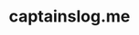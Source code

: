 ---
title: 'captainslog.me'
url: 'https://captainslog.me/'
tags: ['linux', 'blog','personal' ]
updatesFeed: 'https://www.captainslog.me/feeds/all.xml'
nsfw: false
rss: true
---